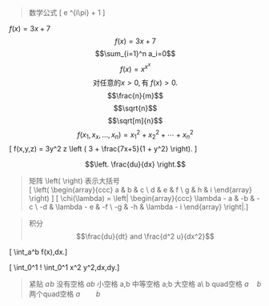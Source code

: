 >数学公式
\[
e ^{i\pi} + 1
\]

$f(x) = 3x + 7$
$$f(x) = 3x + 7$$
$$\sum_{i=1}^n a_i=0$$
$$f(x)=x^{x^x}$$
$$\mbox{对任意的$x>0$}, \mbox{有 }f(x)>0. $$
$$\frac{n}{m}$$
$$\sqrt{n}$$
$$\sqrt[m]{n}$$
$$f(x_1,x_x,\ldots,x_n) = x_1^2 + x_2^2 + \cdots + x_n^2 $$
\[
f(x,y,z) = 3y^2 z \left ( 3 + \frac{7x+5}{1 + y^2} \right).
\]

$$\left. \frac{du}{dx} \right.$$
>矩阵 \left(   \right)  表示大括号   
\[ \left( \begin{array}{ccc}
a & b & c \\
d & e & f \\
g & h & i \end{array} \right)
\]
\[ \chi(\lambda) = \left| \begin{array}{ccc}
\lambda - a & -b & -c \\
-d & \lambda - e & -f \\
-g & -h & \lambda - i \end{array} \right|.\]

> 积分
$$\frac{du}{dt} and \frac{d^2 u}{dx^2}$$

\[ \int_a^b f(x)\,dx.\]

\[ \int_0^1 \! \int_0^1 x^2 y^2\,dx\,dy.\]



>紧贴
$a\!b$
没有空格 $ab$
小空格 a\,b
中等空格 a\;b
大空格 a\ b
quad空格 $a\quad b$
两个quad空格 $a\qquad b$
